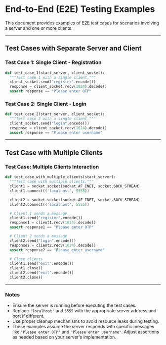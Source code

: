 # End-to-End (E2E) Testing Examples

This document provides examples of E2E test cases for scenarios involving a server and one or more clients.

---

## Test Cases with Separate Server and Client

### Test Case 1: Single Client - Registration
```python
def test_case_1(start_server, client_socket):
  """Test case 1 with a single client."""
  client_socket.send("register".encode())
  response = client_socket.recv(1024).decode()
  assert response == "Please enter OTP"
```

### Test Case 2: Single Client - Login
```python
def test_case_2(start_server, client_socket):
  """Test case 2 with a single client."""
  client_socket.send("login".encode())
  response = client_socket.recv(1024).decode()
  assert response == "Please enter username"
```

---

## Test Case with Multiple Clients

### Test Case: Multiple Clients Interaction
```python
def test_case_with_multiple_clients(start_server):
  """Test case with multiple clients."""
  client1 = socket.socket(socket.AF_INET, socket.SOCK_STREAM)
  client1.connect(('localhost', 5555))

  client2 = socket.socket(socket.AF_INET, socket.SOCK_STREAM)
  client2.connect(('localhost', 5555))

  # Client 1 sends a message
  client1.send("register".encode())
  response1 = client1.recv(1024).decode()
  assert response1 == "Please enter OTP"

  # Client 2 sends a message
  client2.send("login".encode())
  response2 = client2.recv(1024).decode()
  assert response2 == "Please enter username"

  # Close clients
  client1.send("exit".encode())
  client1.close()
  client2.send("exit".encode())
  client2.close()
```

---

### Notes
- Ensure the server is running before executing the test cases.
- Replace `'localhost'` and `5555` with the appropriate server address and port if different.
- Use proper cleanup mechanisms to avoid resource leaks during testing.
- These examples assume the server responds with specific messages like `"Please enter OTP"` and `"Please enter username"`. Adjust assertions as needed based on your server's implementation.
